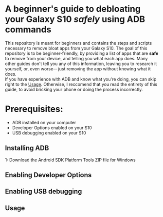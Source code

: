 # A beginner's guide to debloating your Galaxy S10 *safely* using ADB commands
This repository is meant for beginners and contains the steps and scripts necessary to remove bloat apps from your Galaxy S10.
The goal of this repository is to be beginner-friendly, by providing a list of apps that are **safe** to remove from your device, and telling you what each app does. Many other guides  don't tell you any of this information, leaving you to research it yourself, or, even worse-- just removing the app without knowing what it does.  
If you have experience with ADB and know what you're doing, you can skip right to the [Usage](#usage). Otherwise, I reccomend that you read the entirety of this guide, to avoid bricking your phone or doing the process incorrectly.

# Prerequisites:
- ADB installed on your computer
- Developer Options enabled on your S10
- USB debugging enabled on your S10

## Installing ADB
1: Download the Android SDK Platform Tools ZIP file for Windows 

## Enabling Developer Options

## Enabling USB debugging


## Usage
